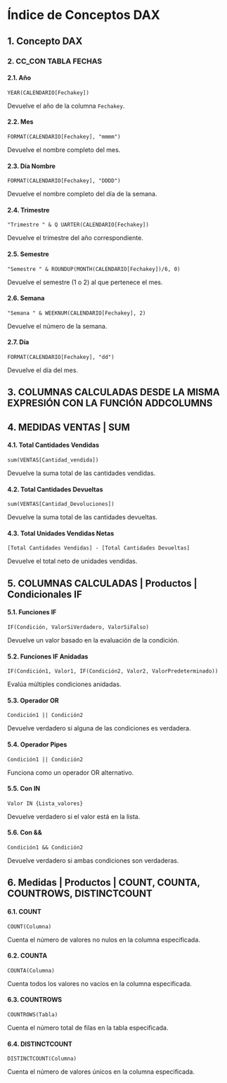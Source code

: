 # Índice de Conceptos DAX

## 1. Concepto DAX

### 2. CC_CON TABLA FECHAS

#### 2.1. Año
```DAX
YEAR(CALENDARIO[Fechakey])
```
Devuelve el año de la columna `Fechakey`.

#### 2.2. Mes
```DAX
FORMAT(CALENDARIO[Fechakey], "mmmm")
```
Devuelve el nombre completo del mes.

#### 2.3. Día Nombre
```DAX
FORMAT(CALENDARIO[Fechakey], "DDDD")
```
Devuelve el nombre completo del día de la semana.

#### 2.4. Trimestre
```DAX
"Trimestre " & Q UARTER(CALENDARIO[Fechakey])
```
Devuelve el trimestre del año correspondiente.

#### 2.5. Semestre
```DAX
"Semestre " & ROUNDUP(MONTH(CALENDARIO[Fechakey])/6, 0)
```
Devuelve el semestre (1 o 2) al que pertenece el mes.

#### 2.6. Semana
```DAX
"Semana " & WEEKNUM(CALENDARIO[Fechakey], 2)
```
Devuelve el número de la semana.

#### 2.7. Día
```DAX
FORMAT(CALENDARIO[Fechakey], "dd")
```
Devuelve el día del mes.

## 3. COLUMNAS CALCULADAS DESDE LA MISMA EXPRESIÓN CON LA FUNCIÓN ADDCOLUMNS

## 4. MEDIDAS VENTAS | SUM

#### 4.1. Total Cantidades Vendidas
```DAX
sum(VENTAS[Cantidad_vendida])
```
Devuelve la suma total de las cantidades vendidas.

#### 4.2. Total Cantidades Devueltas
```DAX
sum(VENTAS[Cantidad_Devoluciones])
```
Devuelve la suma total de las cantidades devueltas.

#### 4.3. Total Unidades Vendidas Netas
```DAX
[Total Cantidades Vendidas] - [Total Cantidades Devueltas]
```
Devuelve el total neto de unidades vendidas.

## 5. COLUMNAS CALCULADAS | Productos | Condicionales IF

#### 5.1. Funciones IF
```DAX
IF(Condición, ValorSiVerdadero, ValorSiFalso)
```
Devuelve un valor basado en la evaluación de la condición.

#### 5.2. Funciones IF Anidadas
```DAX
IF(Condición1, Valor1, IF(Condición2, Valor2, ValorPredeterminado))
```
Evalúa múltiples condiciones anidadas.

#### 5.3. Operador OR
```DAX
Condición1 || Condición2
```
Devuelve verdadero si alguna de las condiciones es verdadera.

#### 5.4. Operador Pipes
```DAX
Condición1 || Condición2
```
Funciona como un operador OR alternativo.

#### 5.5. Con IN
```DAX
Valor IN {Lista_valores}
```
Devuelve verdadero si el valor está en la lista.

#### 5.6. Con &&
```DAX
Condición1 && Condición2
```
Devuelve verdadero si ambas condiciones son verdaderas.

## 6. Medidas | Productos | COUNT, COUNTA, COUNTROWS, DISTINCTCOUNT

#### 6.1. COUNT
```DAX
COUNT(Columna)
```
Cuenta el número de valores no nulos en la columna especificada.

#### 6.2. COUNTA
```DAX
COUNTA(Columna)
```
Cuenta todos los valores no vacíos en la columna especificada.

#### 6.3. COUNTROWS
```DAX
COUNTROWS(Tabla)
```
Cuenta el número total de filas en la tabla especificada.

#### 6.4. DISTINCTCOUNT
```DAX
DISTINCTCOUNT(Columna)
```
Cuenta el número de valores únicos en la columna especificada.
